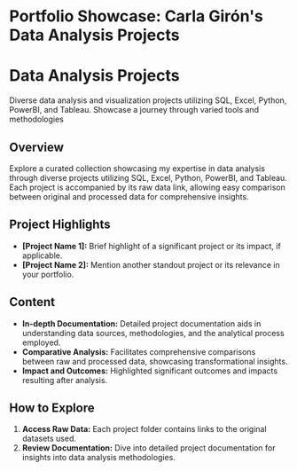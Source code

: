 # Portfolio Showcase: Carla Girón's Data Analysis Projects
# Data Analysis Projects
Diverse data analysis and visualization projects utilizing SQL, Excel, Python, PowerBI, and Tableau. Showcase a journey through varied tools and methodologies


## Overview
Explore a curated collection showcasing my expertise in data analysis through diverse projects utilizing SQL, Excel, Python, PowerBI, and Tableau. Each project is accompanied by its raw data link, allowing easy comparison between original and processed data for comprehensive insights.

## Project Highlights
- **[Project Name 1]:** Brief highlight of a significant project or its impact, if applicable.
- **[Project Name 2]:** Mention another standout project or its relevance in your portfolio.


## Content
- **In-depth Documentation:** Detailed project documentation aids in understanding data sources, methodologies, and the analytical process employed.
- **Comparative Analysis:** Facilitates comprehensive comparisons between raw and processed data, showcasing transformational insights.
- **Impact and Outcomes:** Highlighted significant outcomes and impacts resulting after analysis.

## How to Explore
1. **Access Raw Data:** Each project folder contains links to the original datasets used.
2. **Review Documentation:** Dive into detailed project documentation for insights into data analysis methodologies.


